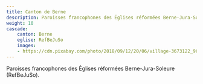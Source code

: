 ```yaml
---
title: Canton de Berne
description: Paroisses francophones des Églises réformées Berne-Jura-Soleure (RefBeJuSo).
weight: 10
cascade:
    canton: Berne
    eglise: RefBeJuSo
    images:
    - https://cdn.pixabay.com/photo/2018/09/12/20/06/village-3673122_960_720.jpg
---
```


Paroisses francophones des Églises réformées Berne-Jura-Soleure (RefBeJuSo).
